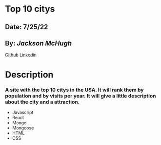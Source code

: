 # **Top 10 citys**

## Date: 7/25/22

## By: _Jackson McHugh_

[Github](https://github.com/Jacksonmchugh/top-10-citys) [Linkedin](https://www.linkedin.com/in/jackson-mchugh/)

# Description

### A site with the top 10 citys in the USA. It will rank them by population and by visits per year. It will give a little description about the city and a attraction.

- Javascript
- React
- Mongo
- Mongoose
- HTML
- CSS
